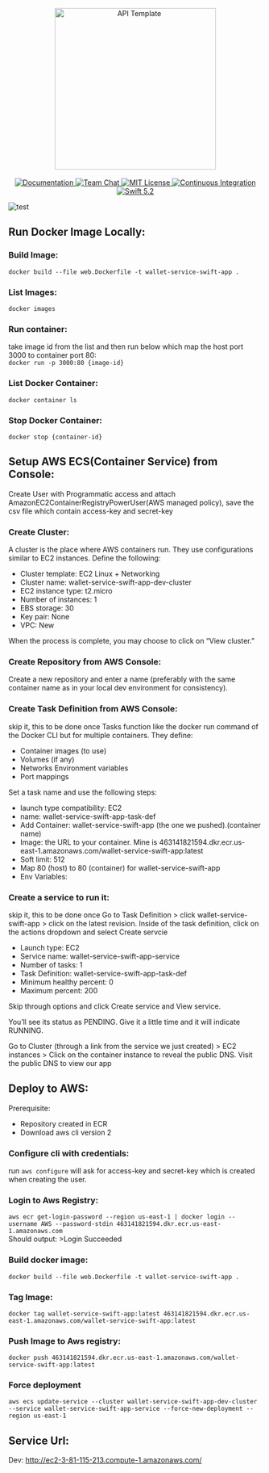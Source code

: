 <p align="center">
    <img src="https://user-images.githubusercontent.com/1342803/36623515-7293b4ec-18d3-11e8-85ab-4e2f8fb38fbd.png" width="320" alt="API Template">
    <br>
    <br>
    <a href="http://docs.vapor.codes/3.0/">
        <img src="http://img.shields.io/badge/read_the-docs-2196f3.svg" alt="Documentation">
    </a>
    <a href="https://discord.gg/vapor">
        <img src="https://img.shields.io/discord/431917998102675485.svg" alt="Team Chat">
    </a>
    <a href="LICENSE">
        <img src="http://img.shields.io/badge/license-MIT-brightgreen.svg" alt="MIT License">
    </a>
    <a href="https://circleci.com/gh/vapor/api-template">
        <img src="https://circleci.com/gh/vapor/api-template.svg?style=shield" alt="Continuous Integration">
    </a>
    <a href="https://swift.org">
        <img src="http://img.shields.io/badge/swift-5.2-brightgreen.svg" alt="Swift 5.2">
    </a>
</p>  

![test](https://github.com/one-wallet/wallet-service/workflows/test/badge.svg)

## Run Docker Image Locally:  

### Build Image:  
```docker build --file web.Dockerfile -t wallet-service-swift-app . ```  

### List Images:  
```docker images```  

### Run container:  
take image id from the list and then run below which map the host port 3000 to container port 80:  
```docker run -p 3000:80 {image-id}```  

### List Docker Container:  
```docker container ls```

### Stop Docker Container:  
```docker stop {container-id}```  


## Setup AWS ECS(Container Service) from Console:  
Create User with Programmatic access and attach AmazonEC2ContainerRegistryPowerUser(AWS managed policy), save the csv file which contain access-key and secret-key

### Create Cluster:  
A cluster is the place where AWS containers run. They use configurations similar to EC2 instances. Define the following:

- Cluster template: EC2 Linux + Networking
- Cluster name: wallet-service-swift-app-dev-cluster
- EC2 instance type: t2.micro
- Number of instances: 1
- EBS storage: 30
- Key pair: None
- VPC: New

When the process is complete, you may choose to click on “View cluster.”

### Create Repository from AWS Console:  
Create a new repository and enter a name (preferably with the same container name as in your local dev environment for consistency).

### Create Task Definition from AWS Console:  
skip it, this to be done once
Tasks function like the docker run command of the Docker CLI but for multiple containers. They define:
- Container images (to use)
- Volumes (if any)
- Networks Environment variables
- Port mappings

Set a task name and use the following steps:
- launch type compatibility: EC2
- name: wallet-service-swift-app-task-def
- Add Container: wallet-service-swift-app (the one we pushed).(container name)
- Image: the URL to your container. Mine is 463141821594.dkr.ecr.us-east-1.amazonaws.com/wallet-service-swift-app:latest
- Soft limit: 512
- Map 80 (host) to 80 (container) for wallet-service-swift-app
- Env Variables:


### Create a service to run it:  
skip it, this to be done once
Go to Task Definition > click wallet-service-swift-app > click on the latest revision.
Inside of the task definition, click on the actions dropdown and select Create servcie
- Launch type: EC2
- Service name: wallet-service-swift-app-service
- Number of tasks: 1
- Task Definition: wallet-service-swift-app-task-def
- Minimum healthy percent: 0
- Maximum percent: 200

Skip through options and click Create service and View service.

You’ll see its status as PENDING. Give it a little time and it will indicate RUNNING.

Go to Cluster (through a link from the service we just created) > EC2 instances > Click on the container instance to reveal the public DNS.
Visit the public DNS to view our app


## Deploy to AWS:  

Prerequisite:
- Repository created in ECR
- Download aws cli version 2

### Configure cli with credentials:  
run ```aws configure```
will ask for access-key and secret-key which is created when creating the user.

### Login to Aws Registry:
```aws ecr get-login-password --region us-east-1 | docker login --username AWS --password-stdin 463141821594.dkr.ecr.us-east-1.amazonaws.com```  
Should output: >Login Succeeded

### Build docker image:
```docker build --file web.Dockerfile -t wallet-service-swift-app . ```  

### Tag Image:
```docker tag wallet-service-swift-app:latest 463141821594.dkr.ecr.us-east-1.amazonaws.com/wallet-service-swift-app:latest```

### Push Image to Aws registry:
```docker push 463141821594.dkr.ecr.us-east-1.amazonaws.com/wallet-service-swift-app:latest```

### Force deployment
```aws ecs update-service --cluster wallet-service-swift-app-dev-cluster --service wallet-service-swift-app-service --force-new-deployment --region us-east-1```


## Service Url:  
Dev: http://ec2-3-81-115-213.compute-1.amazonaws.com/

